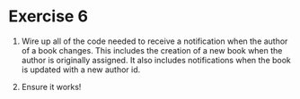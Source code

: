 # Exercise 6

1. Wire up all of the code needed to receive a notification when the author of a book changes. This includes the creation of a new book when the author is originally assigned. It also includes notifications when the book is updated with a new author id.

2. Ensure it works!
